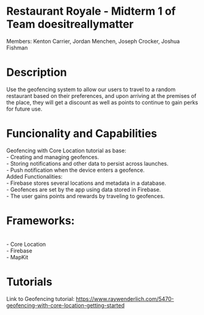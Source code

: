 # Restaurant Royale - Midterm 1 of Team doesitreallymatter
Members: Kenton Carrier, Jordan Menchen, Joseph Crocker, Joshua Fishman

# Description
 Use the geofencing system to allow our users to travel to a random restaurant based on their preferences, and upon arriving at the premises of the place, they will get a discount as well as points to continue to gain perks for future use.

# Funcionality and Capabilities
Geofencing with Core Location tutorial as base:
    <br> - Creating and managing geofences.
    <br> - Storing notifications and other data to persist across launches.
    <br> - Push notification when the device enters a geofence.
<br> Added Functionalities:
    <br> - Firebase stores several locations and metadata in a database.
    <br> - Geofences are set by the app using data stored in Firebase.
    <br> - The user gains points and rewards by traveling to geofences.

# Frameworks:
<br> - Core Location
<br> - Firebase
<br> - MapKit

# Tutorials      
Link to Geofencing tutorial: https://www.raywenderlich.com/5470-geofencing-with-core-location-getting-started
